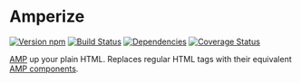 # Amperize

[![Version npm][version]](http://browsenpm.org/package/amperize)
[![Build Status][build]](https://travis-ci.org/jbhannah/amperize)
[![Dependencies][david]](https://david-dm.org/jbhannah/amperize)
[![Coverage Status][cover]](https://coveralls.io/r/jbhannah/amperize?branch=master)

[version]: http://img.shields.io/npm/v/amperize.svg?style=flat
[build]: http://img.shields.io/travis/jbhannah/amperize/master.svg?style=flat
[david]: https://img.shields.io/david/jbhannah/amperize.svg?style=flat
[cover]: http://img.shields.io/coveralls/jbhannah/amperize/master.svg?style=flat

[AMP][] up your plain HTML. Replaces regular HTML tags with their equivalent
[AMP components][].

[AMP]: https://github.com/ampproject/amphtml
[AMP components]: https://github.com/ampproject/amphtml/blob/master/spec/amp-html-components.md

